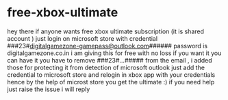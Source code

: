 # free-xbox-ultimate
hey there if anyone wants free xbox ultimate subscription  (it is shared account ) just login on microsoft store  with credential ###23#digitalgamezone-gamepass@outlook.com###### password is digitalgamezone.co.in
i am giving this for free with no loss if you want it you can have it 
you have to remove ###23#...##### from the email , i added those for protecting it from detection of microsoft outlook 
just add the credential to microsoft store and relogin in xbox app with your credentials hence by the help of microst store you get the ultimate :)
if you need help just raise the issue i will reply

